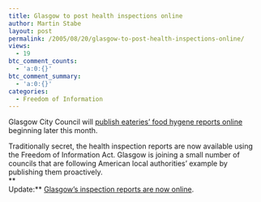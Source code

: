 ```yaml
---
title: Glasgow to post health inspections online
author: Martin Stabe
layout: post
permalink: /2005/08/20/glasgow-to-post-health-inspections-online/
views:
  - 19
btc_comment_counts:
  - 'a:0:{}'
btc_comment_summary:
  - 'a:0:{}'
categories:
  - Freedom of Information
---
```

Glasgow City Council will [publish eateries&rsquo; food hygene reports online][1] beginning later this month.

Traditionally secret, the health inspection reports are now available using the Freedom of Information Act. Glasgow is joining a small number of councils that are following American local authorities&rsquo; example by publishing them proactively.  
**  
Update:** [Glasgow&rsquo;s inspection reports are now online][2].

 [1]: http://www.thepublican.com/cgi-bin/item.cgi?id=18245&d=32&h=24&f=23&dateformat=%25o%20%25B%20%25Y
 [2]: http://www.glasgow.gov.uk/en/Business/Protection/EPSReports.